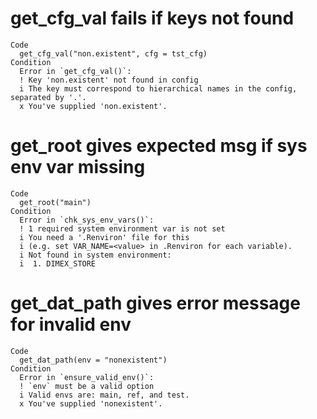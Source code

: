 # get_cfg_val fails if keys not found

    Code
      get_cfg_val("non.existent", cfg = tst_cfg)
    Condition
      Error in `get_cfg_val()`:
      ! Key 'non.existent' not found in config
      i The key must correspond to hierarchical names in the config, separated by '.'.
      x You've supplied 'non.existent'.

# get_root gives expected msg if sys env var missing

    Code
      get_root("main")
    Condition
      Error in `chk_sys_env_vars()`:
      ! 1 required system environment var is not set
      i You need a '.Renviron' file for this
      i (e.g. set VAR_NAME=<value> in .Renviron for each variable).
      i Not found in system environment:
      i  1. DIMEX_STORE

# get_dat_path gives error message for invalid env

    Code
      get_dat_path(env = "nonexistent")
    Condition
      Error in `ensure_valid_env()`:
      ! `env` must be a valid option
      i Valid envs are: main, ref, and test.
      x You've supplied 'nonexistent'.

